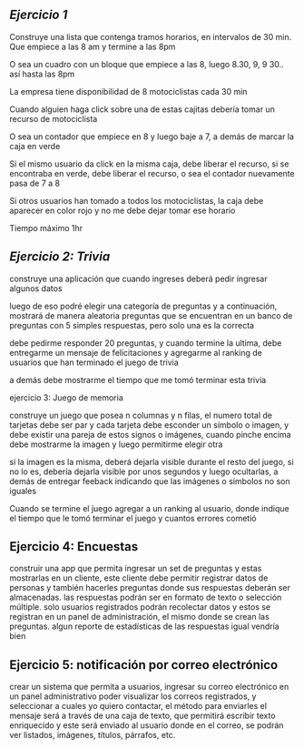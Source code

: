 ## *Ejercicio 1*

Construye una lista que contenga tramos horarios, en intervalos de 30 min. Que empiece a las 8 am y termine a las 8pm

O sea un cuadro con un bloque que empiece a las 8, luego 8.30, 9, 9 30.. así hasta las 8pm

La empresa tiene disponibilidad de 8 motociclistas cada 30 min

Cuando alguien haga click sobre una de estas cajitas debería tomar un recurso de motociclista

O sea un contador que empiece en 8 y luego baje a 7, a demás de marcar la caja en verde

Si el mismo usuario da click en la misma caja, debe liberar el recurso, si se encontraba en verde, debe liberar el recurso, o sea el contador nuevamente pasa de 7 a 8

Si otros usuarios han tomado a todos los motociclistas, la caja debe aparecer en color rojo y no me debe dejar tomar ese horario

Tiempo máximo 1hr

## *Ejercicio 2: Trivia*

construye una aplicación que cuando ingreses deberá pedir ingresar algunos datos

luego de eso podré elegir una categoría de preguntas y a continuación, mostrará de manera aleatoria preguntas que se encuentran en un banco de preguntas con 5 simples respuestas, pero solo una es la correcta

debe pedirme responder 20 preguntas, y cuando termine la ultima, debe entregarme un mensaje de felicitaciones y agregarme al ranking de usuarios que han terminado el juego de trivia

a demás debe mostrarme el tiempo que me tomó terminar esta trivia

ejercicio 3: Juego de memoria

construye un juego que posea n columnas y n filas, el numero total de tarjetas debe ser par y cada tarjeta debe esconder un símbolo o imagen, y debe existir una pareja de estos signos o imágenes, cuando pinche encima debe mostrarme la imagen y luego permitirme elegir otra

si la imagen es la misma, deberá dejarla visible durante el resto del juego, si no lo es, debería dejarla visible por unos segundos y luego ocultarlas, a demás de entregar feeback indicando que las imágenes o símbolos no son iguales

Cuando se termine el juego agregar a un ranking al usuario, donde indique el tiempo que le tomó terminar el juego y cuantos errores cometió

## Ejercicio 4: Encuestas

construir una app que permita ingresar un set de preguntas y estas mostrarlas en un cliente, este cliente debe permitir registrar datos de personas y también hacerles preguntas donde sus respuestas deberán ser almacenadas. las respuestas podrán ser en formato de texto o selección múltiple. solo usuarios registrados podrán recolectar datos y estos se registran en un panel de administración, el mismo donde se crean las preguntas. algun reporte de estadísticas de las respuestas igual vendría bien

## Ejercicio 5: notificación por correo electrónico

crear un sistema que permita a usuarios, ingresar su correo electrónico en un panel administrativo poder visualizar los correos registrados, y seleccionar a cuales yo quiero contactar, el método para enviarles el mensaje será a través de una caja de texto, que permitirá escribir texto enriquecido y este será enviado al usuario donde en el correo, se podrán ver listados, imágenes, títulos, párrafos, etc.
